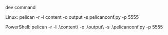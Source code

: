dev command

Linux:
pelican -r -l content -o output -s pelicanconf.py -p 5555

PowerShell:
pelican -r -l .\content\ -o .\output\ -s .\pelicanconf.py -p 5555

